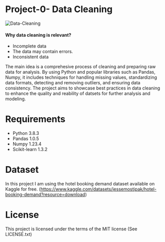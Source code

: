 # Project-0- Data Cleaning

![Data-Cleaning](https://github.com/user-attachments/assets/b07b5300-59a2-4ca7-8a49-ee2e87cce561)



#### Why data cleaning is relevant?
* Incomplete data
* The data may contain errors.
* Inconsistent data

The main idea is a comprehesive process of cleaning and preparing raw data for analysis.
By using Python and popular libraries such as Pandas, Numpy, it includes techniques for handling missing values, standardizing data formats, detecting and removing outliers, and ensuring data consistency. The project aims to showcase best practices in data cleaning to enhance the quality and reability of datsets for further analysis and modeling.

# Requirements

* Python 3.8.3
* Pandas 1.0.5
* Numpy  1.23.4
* Scikit-learn 1.3.2


# Dataset

In this project I am using the hotel booking demand dataset available on Kaggle for free.
(https://www.kaggle.com/datasets/jessemostipak/hotel-booking-demand?resource=download)

# License

This project is licensed under the terms of the MIT license (See LICENSE.txt)
